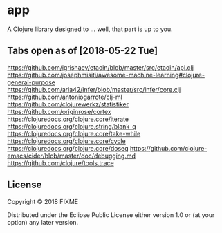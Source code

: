 # app

A Clojure library designed to ... well, that part is up to you.

## Tabs open as of [2018-05-22 Tue]

https://github.com/igrishaev/etaoin/blob/master/src/etaoin/api.clj
https://github.com/josephmisiti/awesome-machine-learning#clojure-general-purpose
https://github.com/aria42/infer/blob/master/src/infer/core.clj
https://github.com/antoniogarrote/clj-ml
https://github.com/clojurewerkz/statistiker
https://github.com/originrose/cortex
https://clojuredocs.org/clojure.core/iterate
https://clojuredocs.org/clojure.string/blank_q
https://clojuredocs.org/clojure.core/take-while
https://clojuredocs.org/clojure.core/cycle
https://clojuredocs.org/clojure.core/doseq
https://github.com/clojure-emacs/cider/blob/master/doc/debugging.md
https://github.com/clojure/tools.trace

## License

Copyright © 2018 FIXME

Distributed under the Eclipse Public License either version 1.0 or (at
your option) any later version.
